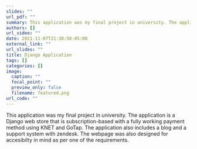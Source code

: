 ```yaml
---
slides: ""
url_pdf: ""
summary: This application was my final project in university. The application is a...
authors: []
url_video: ""
date: 2021-11-07T21:30:50-05:00
external_link: ""
url_slides: ""
title: Django Application
tags: []
categories: []
image:
  caption: ""
  focal_point: ""
  preview_only: false
  filename: featured.png
url_code: ""
---
```

This application was my final project in university. The application is a Django web store that is subscription-based with a fully working payment method using KNET and GoTap. The application also includes a blog and a support system with zendesk. The webpage was also designed for accesibilty in mind as per one of the requirements. 